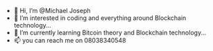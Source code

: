 - 👋 Hi, I’m @Michael Joseph
- 👀 I’m interested in coding and everything around Blockchain technology...
- 🌱 I’m currently learning Bitcoin theory and Blockchain technology...
- 📫 you can reach me on 08038340548

<!---
MichaelllJoseph/MichaelllJoseph is a ✨ special ✨ repository because its `README.md` (this file) appears on your GitHub profile.
You can click the Preview link to take a look at your changes.
--->
